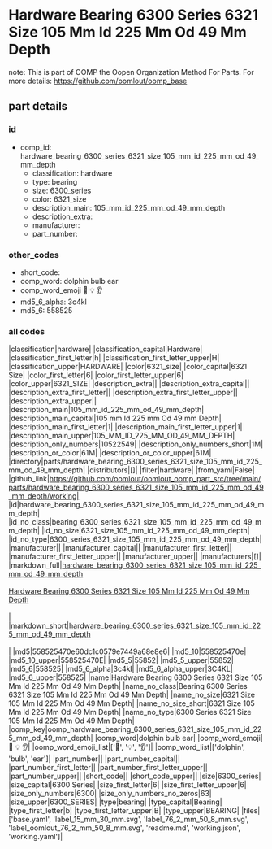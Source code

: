# Hardware Bearing 6300 Series 6321 Size 105 Mm Id 225 Mm Od 49 Mm Depth  

note: This is part of OOMP the Oopen Organization Method For Parts. For more details: https://github.com/oomlout/oomp_base

##  part details





### id
* oomp_id: hardware_bearing_6300_series_6321_size_105_mm_id_225_mm_od_49_mm_depth
  * classification: hardware
  * type: bearing
  * size: 6300_series
  * color: 6321_size
  * description_main: 105_mm_id_225_mm_od_49_mm_depth
  * description_extra: 
  * manufacturer: 
  * part_number: 

### other_codes
* short_code: 
* oomp_word: dolphin bulb ear
* oomp_word_emoji :dolphin: :bulb: :ear:
* md5_6_alpha: 3c4kl
* md5_6: 558525

### all codes 
|classification|hardware|
|classification_capital|Hardware|
|classification_first_letter|h|
|classification_first_letter_upper|H|
|classification_upper|HARDWARE|
|color|6321_size|
|color_capital|6321 Size|
|color_first_letter|6|
|color_first_letter_upper|6|
|color_upper|6321_SIZE|
|description_extra||
|description_extra_capital||
|description_extra_first_letter||
|description_extra_first_letter_upper||
|description_extra_upper||
|description_main|105_mm_id_225_mm_od_49_mm_depth|
|description_main_capital|105 mm Id 225 mm Od 49 mm Depth|
|description_main_first_letter|1|
|description_main_first_letter_upper|1|
|description_main_upper|105_MM_ID_225_MM_OD_49_MM_DEPTH|
|description_only_numbers|10522549|
|description_only_numbers_short|1M|
|description_or_color|61M|
|description_or_color_upper|61M|
|directory|parts/hardware_bearing_6300_series_6321_size_105_mm_id_225_mm_od_49_mm_depth|
|distributors|[]|
|filter|hardware|
|from_yaml|False|
|github_link|https://github.com/oomlout/oomlout_oomp_part_src/tree/main/parts/hardware_bearing_6300_series_6321_size_105_mm_id_225_mm_od_49_mm_depth/working|
|id|hardware_bearing_6300_series_6321_size_105_mm_id_225_mm_od_49_mm_depth|
|id_no_class|bearing_6300_series_6321_size_105_mm_id_225_mm_od_49_mm_depth|
|id_no_size|6321_size_105_mm_id_225_mm_od_49_mm_depth|
|id_no_type|6300_series_6321_size_105_mm_id_225_mm_od_49_mm_depth|
|manufacturer||
|manufacturer_capital||
|manufacturer_first_letter||
|manufacturer_first_letter_upper||
|manufacturer_upper||
|manufacturers|[]|
|markdown_full|[hardware_bearing_6300_series_6321_size_105_mm_id_225_mm_od_49_mm_depth](https://github.com/oomlout/oomlout_oomp_part_src/tree/main/parts/hardware_bearing_6300_series_6321_size_105_mm_id_225_mm_od_49_mm_depth/working)<br>[](https://github.com/oomlout/oomlout_oomp_part_src/tree/main/parts/hardware_bearing_6300_series_6321_size_105_mm_id_225_mm_od_49_mm_depth/working)<br>[Hardware Bearing 6300 Series 6321 Size 105 Mm Id 225 Mm Od 49 Mm Depth](https://github.com/oomlout/oomlout_oomp_part_src/tree/main/parts/hardware_bearing_6300_series_6321_size_105_mm_id_225_mm_od_49_mm_depth/working)<br><br>|
|markdown_short|[hardware_bearing_6300_series_6321_size_105_mm_id_225_mm_od_49_mm_depth](https://github.com/oomlout/oomlout_oomp_part_src/tree/main/parts/hardware_bearing_6300_series_6321_size_105_mm_id_225_mm_od_49_mm_depth/working)<br><br>|
|md5|558525470e60dc1c0579e7449a68e8e6|
|md5_10|558525470e|
|md5_10_upper|558525470E|
|md5_5|55852|
|md5_5_upper|55852|
|md5_6|558525|
|md5_6_alpha|3c4kl|
|md5_6_alpha_upper|3C4KL|
|md5_6_upper|558525|
|name|Hardware Bearing 6300 Series 6321 Size 105 Mm Id 225 Mm Od 49 Mm Depth|
|name_no_class|Bearing 6300 Series 6321 Size 105 Mm Id 225 Mm Od 49 Mm Depth|
|name_no_size|6321 Size 105 Mm Id 225 Mm Od 49 Mm Depth|
|name_no_size_short|6321 Size 105 Mm Id 225 Mm Od 49 Mm Depth|
|name_no_type|6300 Series 6321 Size 105 Mm Id 225 Mm Od 49 Mm Depth|
|oomp_key|oomp_hardware_bearing_6300_series_6321_size_105_mm_id_225_mm_od_49_mm_depth|
|oomp_word|dolphin bulb ear|
|oomp_word_emoji|:dolphin: :bulb: :ear:|
|oomp_word_emoji_list|[':dolphin:', ':bulb:', ':ear:']|
|oomp_word_list|['dolphin', 'bulb', 'ear']|
|part_number||
|part_number_capital||
|part_number_first_letter||
|part_number_first_letter_upper||
|part_number_upper||
|short_code||
|short_code_upper||
|size|6300_series|
|size_capital|6300 Series|
|size_first_letter|6|
|size_first_letter_upper|6|
|size_only_numbers|6300|
|size_only_numbers_no_zeros|63|
|size_upper|6300_SERIES|
|type|bearing|
|type_capital|Bearing|
|type_first_letter|b|
|type_first_letter_upper|B|
|type_upper|BEARING|
|files|['base.yaml', 'label_15_mm_30_mm.svg', 'label_76_2_mm_50_8_mm.svg', 'label_oomlout_76_2_mm_50_8_mm.svg', 'readme.md', 'working.json', 'working.yaml']|
